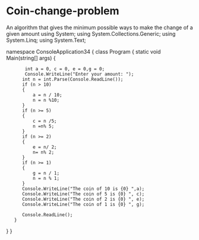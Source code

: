 # Coin-change-problem
An algorithm that gives the minimum possible ways to make the change of a given amount
using System;
using System.Collections.Generic;
using System.Linq;
using System.Text;
 
namespace ConsoleApplication34
{
   class Program
   {
       static void Main(string[] args)
       {
 
           int a = 0, c = 0, e = 0,g = 0;
           Console.WriteLine("Enter your amount: ");
          int n = int.Parse(Console.ReadLine());
          if (n > 10)
          {
              a = n / 10;
              n = n %10;
          }
          if (n >= 5)
          {
              c = n /5;
              n =n% 5;
          }
          if (n >= 2)
          {
              e = n/ 2;
              n= n% 2;
          }
          if (n >= 1)
          {
              g = n / 1;
              n = n % 1;
          }
          Console.WriteLine("The coin of 10 is {0} ",a);
          Console.WriteLine("The coin of 5 is {0} ", c);
          Console.WriteLine("The coin of 2 is {0} ", e);
          Console.WriteLine("The coin of 1 is {0} ", g);
          
          Console.ReadLine();
       }
   }
}
 
 
